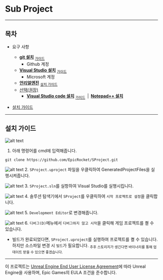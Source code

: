 Sub Project
======================
---
## 목차
- 요구 사항
  * **[git 설치](https://git-scm.com/download/win)** <sub>[가이드](https://github.com/EpicRocket/.github/blob/main/GUIDEGIT.md)</sub>
    - Github 계정
  * **[Visual Studio 설치](https://visualstudio.microsoft.com/ko/thank-you-downloading-visual-studio/?sku=Community&channel=Release&version=VS2022&source=VSLandingPage&cid=2030&passive=false)** <sub>[가이드](https://github.com/EpicRocket/.github/blob/main/GUIDEVS.md)</sub>
    -  Microsoft 계정
  * **[언리얼엔진](https://github.com/EpicRocket/UnrealEngine.git)** <sub>[설치 가이드](https://github.com/EpicRocket/.github/blob/main/GUIDEUE.md)</sub>
  - <U>선택(권장)</U>
    * **[Visual Studio code 설치](https://code.visualstudio.com/docs/?dv=win64user)** <sub>[가이드](https://github.com/EpicRocket/.github/blob/main/GUIDEVSCODE.md)</sub>&ensp;|&ensp;**[Notepad++ 설치](https://notepad-plus-plus.org/downloads/)**

- [설치 가이드](#install)
****

<h2 id="install">설치 가이드</h2>

![alt text](Resources/explorer_qRiR0ggrth.gif)
1. 아래 명령어를 cmd에 입력해줍니다.
```shell
git clone https://github.com/EpicRocket/SProject.git
```

![alt text](Resources/explorer_glKpzuHqPC.gif)
2. `SProject.uproject` 파일을 우클릭하여 GeneratedProjectFiles을 실행시켜줍니다.

![alt text](Resources/explorer_cOLB19AsYF.png)
3. `SProject.sln`를 실항하여 Visual Studio를 실행시킵니다.

![alt text](Resources/devenv_9rMnIui414.gif)
4. 솔루션 탐색기에서 `SProject`를 우클릭하여 `시작 프로젝트로 설정`을 클릭합니다.

![alt text](Resources/devenv_hGb0nPpB76.gif)
5. `Development Editor`로 변경해줍니다.
 
![alt text](Resources/devenv_LEPucdzwPe.gif)
6. `디버그(D)`메뉴에서 `디버그하지 않고 시작`을 클릭해 게임 프로젝트를 켤 수 있습니다.
   - 빌드가 완료되었다면, `SProject.uproject`를 실행하여 프로젝트를 켤 수 있습니다. 하지만 소스파일 변경 시 `빌드`가 필요합니다. <sub>추후 스토리지가 생긴다면 바이너리를 통해 업데이트 받을 수 있으면 좋겠습니다.</sub>

---
이 프로젝트는 [Unreal Engine End User License Agreement](https://www.unrealengine.com/en-US/eula/unreal)에 따라 Unreal Engine을 사용하며, Epic Games의 EULA 조건을 준수합니다.
